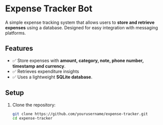 # Expense Tracker Bot

A simple expense tracking system that allows users to **store and retrieve expenses** using a database. Designed for easy integration with messaging platforms.

## Features
- ✅ Store expenses with **amount, category, note, phone number, timestamp and currency**.
- ✅ Retrieves expenditure insights
- ✅ Uses a lightweight **SQLite database**.

## Setup
1. Clone the repository:
   ```bash
   git clone https://github.com/yourusername/expense-tracker.git
   cd expense-tracker
